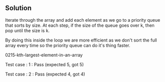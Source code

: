 ## Solution

Iterate through the array and add each element as we go to a priority queue that sorts by size.  At each step, if the size of the queue goes over k, then pop until the size is k.  

By doing this inside the loop we are more efficient as we don't sort the full array every time so the priority queue can do it's thing faster.


0215-kth-largest-element-in-an-array


Test case : 1 : Pass (expected 5, got 5)

Test case : 2 : Pass (expected 4, got 4)
